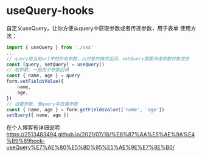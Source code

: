 # useQuery-hooks
自定义useQuery，让你方便从query中获取参数或者传递参数，用于表单
使用方法：
```javascript
import { useQuery } from './xxx'
...
// query是当前url中的所有参数，以对象的格式返回，setQuery需要传递参数对象进去
const [query, setQuery] = useQuery()
// 取参数，一般用于参数回填
const { name, age } = query
form.setFieldsValue({
    name,
    age,
})
// 设置参数，像query中放置参数
const { name, age } = form.getFieldsValue(['name', 'age'])
setQuery({ name, age })

```
在个人博客有详细说明
https://2513483494.github.io/2021/07/18/%E8%87%AA%E5%AE%9A%E4%B9%89hook-useQuery%E7%AE%80%E5%8D%95%E5%AE%9E%E7%8E%B0/